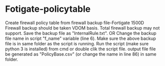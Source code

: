 # Fotigate-policytable
Create firewall policy table from firewall backup file-Fortigate 1500D
Firewall backup should be taken VDOM basis.
Total firewall backup may not support.
Save the backup file as "InternalRule.txt".
OR 
Change the backup file name in script "f_name" variable (line 6).
Make sure the above backup file is in same folder as the script is running.
Run the script (make sure python 3 is installed) from cmd or double clik the script file.
output file file be generated as "PolicyBase.csv" (or change the name in line 86) in same folder.
